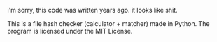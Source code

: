 i'm sorry, this code was written years ago. it looks like shit.

This is a file hash checker (calculator + matcher) made in Python. The program is licensed under the MIT License.
